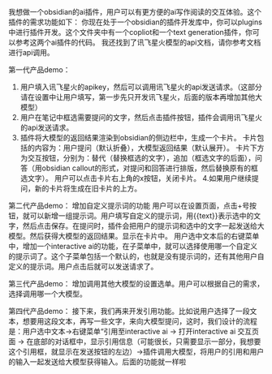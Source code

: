 我想做一个obsidian的ai插件，用户可以有更方便的ai写作阅读的交互体验。这个插件的需求功能如下：
你现在处于一个obsidian的插件开发库中，你可以plugins中进行插件开发。这个文件夹中有一个copliot和一个text generation插件，你可以参考这两个ai插件的代码。
我还找到了讯飞星火模型的api文档，请你参考文档进行api调用。

第一代产品demo：
1. 用户填入讯飞星火的apikey，然后可以调用讯飞星火的api发送请求。（这部分请在设置中让用户填写，第一步先只开发讯飞星火，后面的版本再增加其他大模型）
2. 用户在笔记中框选需要提问的文字，然后点击插件按钮，插件会调用讯飞星火的api发送请求。
3. 插件将大模型的返回结果渲染到obsidian的侧边栏中，生成一个卡片。
卡片包括的内容为：用户提问（默认折叠），大模型返回结果（默认展开）。
卡片下方为交互按钮，分别为：替代（替换框选的文字），追加（框选文字的后面），问答（用obsidian callout的形式，对提问和回答进行排版，然后替换原有的框选文字）。
用户可以点击卡片右上角的x按钮，关闭卡片。
4.如果用户继续提问，新的卡片将生成在旧卡片的上方。


第二代产品demo：
增加自定义提示词的功能
用户可以在设置页面，点击+号按钮，就可以新增一组提示词。用户填写自定义的提示词，用{{text}}表示选中的文字，然后点击保存。在提问时，插件会把用户的提示词和选中的文字一起发送给大模型。然后获得大模型的返回结果。显示在卡片中。
用户选中文本后的右键菜单中，增加一个interactive ai的功能，在子菜单中，就可以选择使用哪一个自定义的提示词了。这个子菜单包括一个默认的，也就是没有提示词的，还有其他用户自定义的提示词。用户点击后就可以发送请求了。

第三代产品demo：
增加调用其他大模型的设置选单。用户可以根据自己的需求，选择调用哪一个大模型。

第四代产品demo：
接下来，我们再来开发引用功能。比如说用户选择了一段文本，想要用这段文本，再写一些文字，来向大模型提问，这时，我们设计的流程是：用户选中文本→右键菜单“引用至interactive ai → 打开interactive ai 交互页面 → 在底部的对话框中，显示引用信息（可能很长，只需要显示一部分，我想要这个引用框，就显示在发送按钮的左边）→插件调用大模型，将用户的引用和用户的输入一起发送给大模型获得输入。后面的功能就一样啦